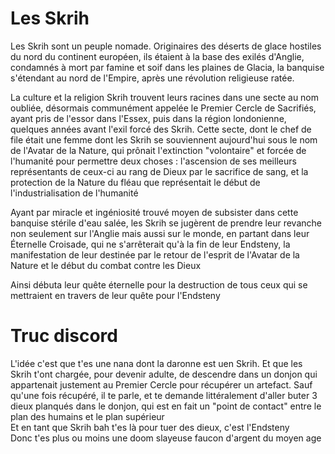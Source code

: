 # Les Skrih

Les Skrih sont un peuple nomade. Originaires des déserts de glace hostiles du nord du continent européen, ils étaient à la base des exilés d'Anglie, condamnés à mort par famine et soif dans les plaines de Glacia, la banquise s'étendant au nord de l'Empire, après une révolution religieuse ratée.

La culture et la religion Skrih trouvent leurs racines dans une secte au nom oubliée, désormais communément appelée le Premier Cercle de Sacrifiés, ayant pris de l'essor dans l'Essex, puis dans la région londonienne, quelques années avant l'exil forcé des Skrih. Cette secte, dont le chef de file était une femme dont les Skrih se souviennent aujourd'hui sous le nom de l'Avatar de la Nature, qui prônait l'extinction "volontaire" et forcée de l'humanité pour permettre deux choses : l'ascension de ses meilleurs représentants de ceux-ci au rang de Dieux par le sacrifice de sang, et la protection de la Nature du fléau que représentait le début de l'industrialisation de l'humanité

Ayant par miracle et ingéniosité trouvé moyen de subsister dans cette banquise stérile d'eau salée, les Skrih se jugèrent de prendre leur revanche non seulement sur l'Anglie mais aussi sur le monde, en partant dans leur Éternelle Croisade, qui ne s'arrêterait qu'à la fin de leur Endsteny, la manifestation de leur destinée par le retour de l'esprit de l'Avatar de la Nature et le début du combat contre les Dieux

Ainsi débuta leur quête éternelle pour la destruction de tous ceux qui se mettraient en travers de leur quête pour l'Endsteny

# Truc discord

L'idée c'est que t'es une nana dont la daronne est uen Skrih. Et que les Skrih t'ont chargée, pour devenir adulte, de descendre dans un donjon qui appartenait justement au Premier Cercle pour récupérer un artefact. Sauf qu'une fois récupéré, il te parle, et te demande littéralement d'aller buter 3 dieux planqués dans le donjon, qui est en fait un "point de contact" entre le plan des humains et le plan supérieur  
Et en tant que Skrih bah t'es là pour tuer des dieux, c'est l'Endsteny  
Donc t'es plus ou moins une doom slayeuse faucon d'argent du moyen age

